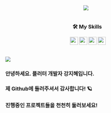 
<div align="center">
  <img src="https://user-images.githubusercontent.com/47681139/205421822-7bf7ff45-81fd-40a0-91e2-1327e196c723.png">
 </div>  




<!-- 
<div align="center"><dl><dd><dl><dd><img src="https://user-images.githubusercontent.com/47681139/205215137-352c6ad6-632b-41b9-9c91-6454c5034234.gif" width="100", align="left"></dd></dl></dd></dl>
&nbsp;<h3>&nbsp;&nbsp;🛠 My Skills</h3>&nbsp;&nbsp;&nbsp;<img src="https://img.shields.io/badge/Dart-0175C2?style=flat&logo=Dart&logoColor=FFFFFF", height="25"> <img src="https://img.shields.io/badge/Flutter-02569B?style=flat&logo=Flutter&logoColor=FFFFFF" height="25"> <img src="https://img.shields.io/badge/Git-F05032?style=flat&logo=Git&logoColor=FFFFFF" height="25"> <img src="https://img.shields.io/badge/GetX-5C0EB0?style=flat&logoColor=FFFFFF" height="25">
<br>

</div> -->


<div align="center">
&nbsp;<h3>&nbsp;&nbsp;🛠 My Skills</h3>&nbsp;&nbsp;&nbsp;<img src="https://img.shields.io/badge/Dart-0175C2?style=flat&logo=Dart&logoColor=FFFFFF", height="25"> <img src="https://img.shields.io/badge/Flutter-02569B?style=flat&logo=Flutter&logoColor=FFFFFF" height="25"> <img src="https://img.shields.io/badge/Git-F05032?style=flat&logo=Git&logoColor=FFFFFF" height="25"> <img src="https://img.shields.io/badge/GetX-5C0EB0?style=flat&logoColor=FFFFFF" height="25">
<br>

</div>



<br>

<br>



<div style = "float:left;"><img src="https://github-readme-stats.vercel.app/api?username=Yellowtoast&theme=graywhite&show_icons=true", align="left">
<br><h3>  안녕하세요. 플러터 개발자 강지혜입니다.</h3><h3>  제 Github에 들러주셔서 감사합니다! 🪐</h3><h3>진행중인 프로젝트들을 천천히 둘러보세요!</h3>
</div>
<!-- 
![Anurag's GitHub stats](https://github-readme-stats.vercel.app/api?username=Yellowtoast&theme=graywhite&show_icons=true)</div>
<div style="display:inline-block;vertical-align:top;"> -->
 

<br>

<br>
